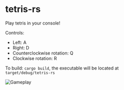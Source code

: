 # tetris-rs
Play tetris in your console!

Controls:
- Left: A
- Right: D
- Counterclockwise rotation: Q
- Clockwise rotation: R

To build: `cargo build`, the executable will be located at `target/debug/tetris-rs`

![Gameplay](https://github.com/hengchu/tetris-rs/raw/main/tetris.gif)
